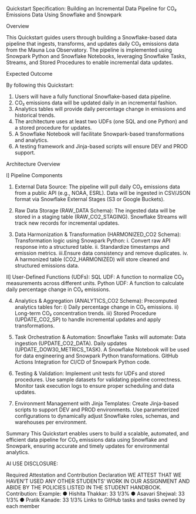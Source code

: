 Quickstart Specification: Building an Incremental Data Pipeline for CO₂ Emissions Data Using Snowflake and Snowpark

Overview

This Quickstart guides users through building a Snowflake-based data pipeline that ingests, transforms, and updates daily CO₂ emissions data from the Mauna Loa Observatory. The pipeline is implemented using Snowpark Python and Snowflake Notebooks, leveraging Snowflake Tasks, Streams, and Stored Procedures to enable incremental data updates.

Expected Outcome

By following this Quickstart:
1. Users will have a fully functional Snowflake-based data pipeline.
2. CO₂ emissions data will be updated daily in an incremental fashion.
3. Analytics tables will provide daily percentage change in emissions and historical trends.
4. The architecture uses at least two UDFs (one SQL and one Python) and a stored procedure for updates.
5. A Snowflake Notebook will facilitate Snowpark-based transformations and analytics.
6. A testing framework and Jinja-based scripts will ensure DEV and PROD support.

Architecture Overview

I] Pipeline Components

1. External Data Source:
The pipeline will pull daily CO₂ emissions data from a public API (e.g., NOAA, ESRL). Data will be ingested in CSV/JSON format via Snowflake External Stages (S3 or Google Buckets).

2. Raw Data Storage (RAW_DATA Schema):
The ingested data will be stored in a staging table (RAW_CO2_STAGING). Snowflake Streams will track new records for incremental updates.

3. Data Harmonization & Transformation (HARMONIZED_CO2 Schema):
Transformation logic using Snowpark Python:
i.  Convert raw API response into a structured table.
ii. Standardize timestamps and emission metrics.
iii.Ensure data consistency and remove duplicates.
iv. A harmonized table (CO2_HARMONIZED) will store cleaned and structured emissions data.

II] User-Defined Functions (UDFs):
SQL UDF: A function to normalize CO₂ measurements across different units.
Python UDF: A function to calculate daily percentage change in CO₂ emissions.

4. Analytics & Aggregation (ANALYTICS_CO2 Schema):
Precomputed analytics tables for:
i) Daily percentage change in CO₂ emissions.
ii) Long-term CO₂ concentration trends.
iii) Stored Procedure (UPDATE_CO2_SP) to handle incremental updates and apply transformations.

5. Task Orchestration & Automation:
Snowflake Tasks will automate:
Data ingestion (UPDATE_CO2_DATA).
Daily updates (UPDATE_DOW30_METRICS_TASK).
A Snowflake Notebook will be used for data engineering and Snowpark Python transformations.
GitHub Actions Integration for CI/CD of Snowpark Python code.

6. Testing & Validation:
Implement unit tests for UDFs and stored procedures.
Use sample datasets for validating pipeline correctness.
Monitor task execution logs to ensure proper scheduling and data updates.

7. Environment Management with Jinja Templates:
Create Jinja-based scripts to support DEV and PROD environments.
Use parameterized configurations to dynamically adjust Snowflake roles, schemas, and warehouses per environment.

Summary
This Quickstart enables users to build a scalable, automated, and efficient data pipeline for CO₂ emissions data using Snowflake and Snowpark, ensuring accurate and timely updates for environmental analytics.

AI USE DISCLOSURE:

Required Attestation and Contribution Declaration
WE ATTEST THAT WE HAVEN’T USED ANY OTHER STUDENTS’ WORK IN OUR
ASSIGNMENT AND ABIDE BY THE POLICIES LISTED IN THE STUDENT HANDBOOK.
Contribution:
Example:
● Hishita Thakkar: 33 1/3%
● Asavari Shejwal: 33 1/3%
● Pratik Kanade: 33 1/3%
Links to GitHub tasks and tasks owned by each member
